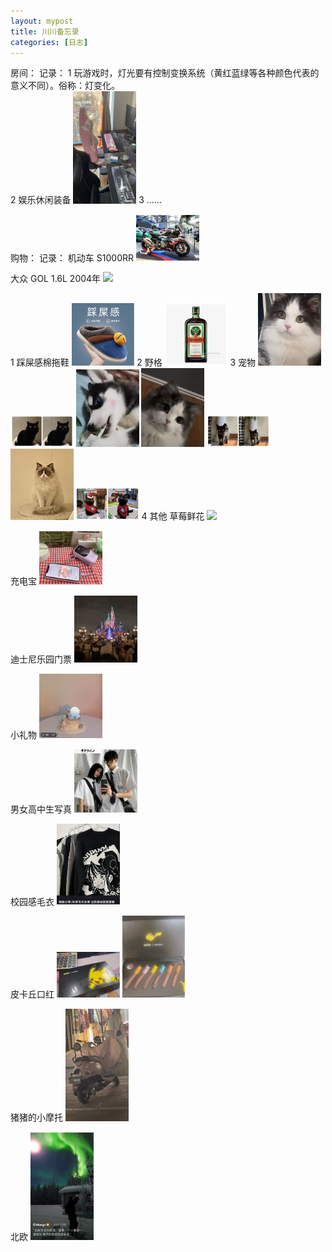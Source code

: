 ```yaml
---
layout: mypost
title: 川川备忘录
categories: [日志]
---
```


房间：
	记录： 
	1 玩游戏时，灯光要有控制变换系统（黄红蓝绿等各种颜色代表的意义不同）。俗称：灯变化。
	<br/>
	2 娱乐休闲装备
	<img src="/posts/2022/01/07/微信图片_20220107225205.jpg" width="20%">
	3 ......

购物：
	记录：
	机动车
	S1000RR
	<img src="/posts/2022/01/07/微信图片_20220107224104.jpg" width="20%">





大众
GOL 1.6L 2004年
	<img src="/posts/2022/01/07/微信图片_20220107225215.jpg" width="20%">
	








1 踩屎感棉拖鞋 
	<img src="/posts/2022/01/07/QQ截图20220107194621.png"  width="20%">
	2 野格
	<img src="/posts/2022/01/07/QQ截图20220107224822.png" width="20%">
	3 宠物
	<img src="/posts/2022/01/07/QQ截图20220108113031.png" width="20%">
	<img src="/posts/2022/01/07/QQ截图20220108113135.png" width="20%">
	<img src="/posts/2022/01/07/QQ截图20220108113202.png" width="20%">
	<img src="/posts/2022/01/07/QQ截图20220108113055.png" width="20%">
	<img src="/posts/2022/01/07/QQ截图20220108113151.png" width="20%">
	<img src="/posts/2022/01/07/QQ截图20220108113108.png" width="20%">
	<img src="/posts/2022/01/07/QQ截图20220108113146.png" width="20%">
	4 其他
草莓鲜花
<img src="/posts/2022/01/07/微信图片_20220107230812.jpg" width="20%">

充电宝
<img src="/posts/2022/01/07/QQ截图20220108123140.png" width="20%">

迪士尼乐园门票
<img src="/posts/2022/01/07/QQ截图20220108123240.png" width="20%">

小礼物
<img src="/posts/2022/01/07/QQ截图20220108123313.png" width="20%">

男女高中生写真
<img src="/posts/2022/01/07/QQ截图20220108123355.png" width="20%">

校园感毛衣
<img src="/posts/2022/01/07/QQ截图20220108123433.png" width="20%">

皮卡丘口红
<img src="/posts/2022/01/07/QQ截图20220108124254.png" width="20%">
<img src="/posts/2022/01/07/QQ截图20220108124310.png" width="20%">

猪猪的小摩托
<img src="/posts/2022/01/07/微信图片_20220107230644.jpg" width="20%">

北欧
<img src="/posts/2022/01/22/微信图片_20220122202914.jpg" width="20%">